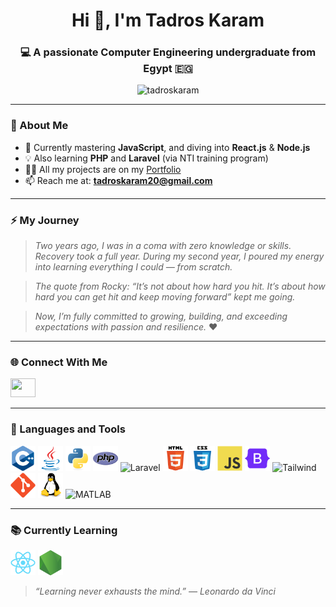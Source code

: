 <h1 align="center">Hi 👋, I'm Tadros Karam</h1>
<h3 align="center">💻 A passionate Computer Engineering undergraduate from Egypt 🇪🇬</h3>

<p align="center">
  <img src="https://komarev.com/ghpvc/?username=tadroskaram&label=Profile%20views&color=900eb4&style=flat" alt="tadroskaram" />
</p>

---

### 🚀 About Me

- 🌱 Currently mastering **JavaScript**, and diving into **React.js** & **Node.js**
- 💡 Also learning **PHP** and **Laravel** (via NTI training program)
- 👨‍💻 All my projects are on my [Portfolio](https://tadroskaram.github.io)
- 📫 Reach me at: **tadroskaram20@gmail.com**

---

### ⚡ My Journey

> *Two years ago, I was in a coma with zero knowledge or skills. Recovery took a full year. During my second year, I poured my energy into learning everything I could — from scratch.*

> *The quote from Rocky: “It’s not about how hard you hit. It’s about how hard you can get hit and keep moving forward” kept me going.*

> *Now, I’m fully committed to growing, building, and exceeding expectations with passion and resilience.* ❤️

---

### 🌐 Connect With Me

<p align="left">
  <a href="https://www.linkedin.com/in/tadros-karam/" target="_blank">
    <img src="https://raw.githubusercontent.com/rahuldkjain/github-profile-readme-generator/master/src/images/icons/Social/linked-in-alt.svg" height="30" width="40" />
  </a>
</p>

---

### 🧰 Languages and Tools

<p align="left">
  <!-- Core -->
  <img src="https://raw.githubusercontent.com/devicons/devicon/master/icons/cplusplus/cplusplus-original.svg" width="40" height="40" alt="C++"/>
  <img src="https://raw.githubusercontent.com/devicons/devicon/master/icons/java/java-original.svg" width="40" height="40" alt="Java"/>
  <img src="https://raw.githubusercontent.com/devicons/devicon/master/icons/python/python-original.svg" width="40" height="40" alt="Python"/>
  <img src="https://raw.githubusercontent.com/devicons/devicon/master/icons/php/php-original.svg" width="40" height="40" alt="PHP"/>
  <img src="https://cdn.worldvectorlogo.com/logos/laravel-2.svg" width="40" height="40" alt="Laravel"/>

  <!-- Web -->
  <img src="https://raw.githubusercontent.com/devicons/devicon/master/icons/html5/html5-original-wordmark.svg" width="40" height="40" alt="HTML5"/>
  <img src="https://raw.githubusercontent.com/devicons/devicon/master/icons/css3/css3-original-wordmark.svg" width="40" height="40" alt="CSS3"/>
  <img src="https://raw.githubusercontent.com/devicons/devicon/master/icons/javascript/javascript-original.svg" width="40" height="40" alt="JavaScript"/>
  <img src="https://raw.githubusercontent.com/devicons/devicon/master/icons/bootstrap/bootstrap-plain.svg" width="40" height="40" alt="Bootstrap"/>
  <img src="https://www.vectorlogo.zone/logos/tailwindcss/tailwindcss-icon.svg" width="40" height="40" alt="Tailwind"/>

  <!-- Tools -->
  <img src="https://raw.githubusercontent.com/devicons/devicon/master/icons/git/git-original.svg" width="40" height="40" alt="Git"/>
  <img src="https://raw.githubusercontent.com/devicons/devicon/master/icons/linux/linux-original.svg" width="40" height="40" alt="Linux"/>
  <img src="https://upload.wikimedia.org/wikipedia/commons/2/21/Matlab_Logo.png" width="40" height="40" alt="MATLAB"/>
</p>

---

### 📚 Currently Learning

<p align="left">
  <img src="https://raw.githubusercontent.com/devicons/devicon/master/icons/react/react-original.svg" width="40" height="40" alt="React"/>
  <img src="https://raw.githubusercontent.com/devicons/devicon/master/icons/nodejs/nodejs-original.svg" width="40" height="40" alt="NodeJS"/>
</p>


> *“Learning never exhausts the mind.” — Leonardo da Vinci*
